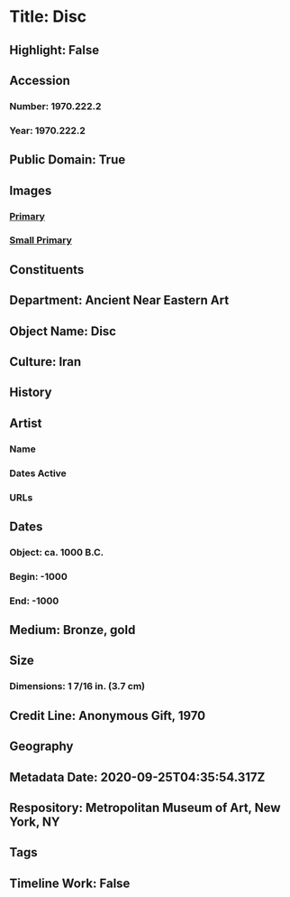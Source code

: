 # Title: Disc
## Highlight: False
## Accession
### Number: 1970.222.2
### Year: 1970.222.2
## Public Domain: True
## Images
### [Primary](https://images.metmuseum.org/CRDImages/an/original/ME1970_222_2,3.jpg)
### [Small Primary](https://images.metmuseum.org/CRDImages/an/web-large/ME1970_222_2,3.jpg)
## Constituents
## Department: Ancient Near Eastern Art
## Object Name: Disc
## Culture: Iran
## History
## Artist
### Name
### Dates Active
### URLs
## Dates
### Object: ca. 1000 B.C.
### Begin: -1000
### End: -1000
## Medium: Bronze, gold
## Size
### Dimensions: 1 7/16 in. (3.7 cm)
## Credit Line: Anonymous Gift, 1970
## Geography
## Metadata Date: 2020-09-25T04:35:54.317Z
## Respository: Metropolitan Museum of Art, New York, NY
## Tags
## Timeline Work: False